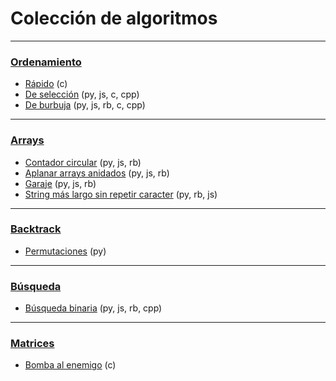 # Colección de algoritmos

______________________________________

### [Ordenamiento](https://github.com/mondeja/fullstack/tree/master/backend/src/algoritmos/sort)
- [Rápido](https://github.com/mondeja/fullstack/tree/master/backend/src/algoritmos/sort/quick_sort) (c)
- [De selección](https://github.com/mondeja/fullstack/tree/master/backend/src/algoritmos/sort/selection_sort) (py, js, c, cpp)
- [De burbuja](https://github.com/mondeja/fullstack/tree/master/backend/src/algoritmos/sort/bubble_sort) (py, js, rb, c, cpp)
_______________________________________

### [Arrays](https://github.com/mondeja/fullstack/tree/master/backend/src/algoritmos/arrays)
- [Contador circular](https://github.com/mondeja/fullstack/tree/master/backend/src/algoritmos/arrays/contador_circular) (py, js, rb)
- [Aplanar arrays anidados](https://github.com/mondeja/fullstack/tree/master/backend/src/algoritmos/arrays/aplanar_array) (py, js, rb)
- [Garaje](https://github.com/mondeja/fullstack/tree/master/backend/src/algoritmos/arrays/garaje) (py, js, rb)
- [String más largo sin repetir caracter](https://github.com/mondeja/fullstack/tree/master/backend/src/algoritmos/arrays/string_mas_largo_sin_repetir_caracter) (py, rb, js)

_____________________________________

### [Backtrack](https://github.com/mondeja/fullstack/tree/master/backend/src/algoritmos/backtrack/)
- [Permutaciones](https://github.com/mondeja/fullstack/tree/master/backend/src/algoritmos/backtrack/permutaciones) (py)

_____________________________________

### [Búsqueda](https://github.com/mondeja/fullstack/tree/master/backend/src/algoritmos/search)
- [Búsqueda binaria](https://github.com/mondeja/fullstack/tree/master/backend/src/algoritmos/search/binary) (py, js, rb, cpp)

_____________________________________

### [Matrices](https://github.com/mondeja/fullstack/tree/master/backend/src/algoritmos/matrix)
- [Bomba al enemigo](https://github.com/mondeja/fullstack/tree/master/backend/src/algoritmos/search/binary) (c)